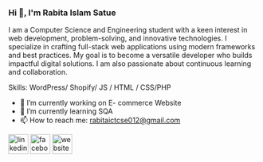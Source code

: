 ### Hi 👋, I'm Rabita Islam Satue
I am a Computer Science and Engineering student with a keen interest in web development, problem-solving, and innovative technologies.
I specialize in crafting full-stack web applications using modern frameworks and best practices.
My goal is to become a versatile developer who builds impactful digital solutions. I am also passionate about continuous learning and collaboration.

Skills: WordPress/ Shopify/ JS / HTML / CSS/PHP

- 🔭 I’m currently working on E- commerce Website 
- 🌱 I’m currently learning SQA 
- 📫 How to reach me: rabitaictcse012@gmail.com 


[<img src='https://cdn.jsdelivr.net/npm/simple-icons@3.0.1/icons/linkedin.svg' alt='linkedin' height='40'>](https://www.linkedin.com/in/https://www.linkedin.com/in/rabita-islam-satue-529394336//)  [<img src='https://cdn.jsdelivr.net/npm/simple-icons@3.0.1/icons/facebook.svg' alt='facebook' height='40'>](https://www.facebook.com/https://www.facebook.com/share/1ADsswyGTY/?mibextid=qi2Omg)  [<img src='https://cdn.jsdelivr.net/npm/simple-icons@3.0.1/icons/icloud.svg' alt='website' height='40'>](https://rabitasatue.blogspot.com/)  

